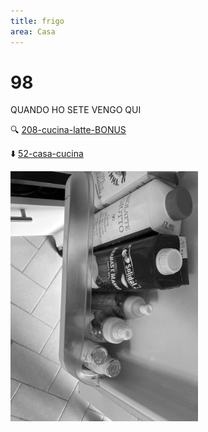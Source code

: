 ```yaml
---
title: frigo
area: Casa
---
```

# 98
QUANDO HO SETE VENGO QUI

🔍 [208-cucina-latte-BONUS](208-cucina-latte-BONUS.md)

⬇️ [52-casa-cucina](52-casa-cucina.md)

![foto_84](../_assets/preview/foto_84.jpg)